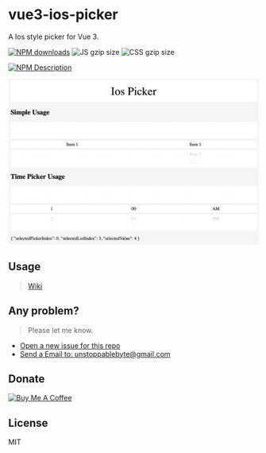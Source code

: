 # vue3-ios-picker
A Ios style picker for Vue 3.

[![NPM downloads](http://img.shields.io/npm/dt/vue3-ios-picker.svg)](https://npmjs.org/package/vue-ios-picker)
![JS gzip size](http://img.badgesize.io/hiyali/vue-ios-picker/gh-pages/dist/smooth-picker.js.svg?compression=gzip&label=gzip:%20JS)
![CSS gzip size](http://img.badgesize.io/hiyali/vue-ios-picker/gh-pages/dist/css/style.css.svg?compression=gzip&label=gzip:%20CSS)

[![NPM Description](https://nodei.co/npm/vue3-ios-picker.png?downloads=true&stars=true)](https://npmjs.org/package/vue-ios-picker)

![Screen shot](https://github.com/unstoppablebyte/examples/blob/main/vue-ios-picker/assets/vue-ios-picker-shot.png?raw=true "screenshot")

## Usage

> [Wiki](https://github.com/unstoppablebyte/vue-ios-picker/wiki)

## Any problem?

> Please let me know.
* [Open a new issue for this repo](https://github.com/unstoppablebyte/vue-ios-picker/issues)
* [Send a Email to: unstoppablebyte@gmail.com](mailto:unstoppablebyte@gmail.com)

## Donate

<a href="https://www.buymeacoffee.com/unstoppablebytegit" target="_blank"><img src="https://cdn.buymeacoffee.com/buttons/v2/default-yellow.png" alt="Buy Me A Coffee" style="height: 60px !important;width: 217px !important;" ></a>

## License

MIT